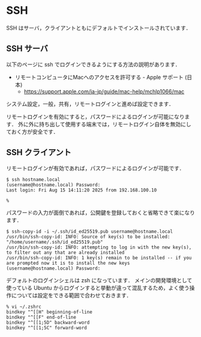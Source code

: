 # SSH

SSH はサーバ，クライアントともにデフォルトでインストールされています．

## SSH サーバ

以下のページに ssh でログインできるようにする方法の説明があります．

- リモートコンピュータにMacへのアクセスを許可する - Apple サポート (日本)
  - https://support.apple.com/ja-jp/guide/mac-help/mchlp1066/mac

システム設定，一般，共有，リモートログインと進めば設定できます．

リモートログインを有効にすると，パスワードによるログインが可能になります．
外に外に持ち出して使用する端末では，リモートログイン自体を無効にしておく方が安全です．

## SSH クライアント

リモートログインが有効であれば，パスワードによるログインが可能です．

```
$ ssh hostname.local
(username@hostname.local) Password:
Last login: Fri Aug 15 14:11:20 2025 from 192.168.100.10

%
```

パスワードの入力が面倒であれば，公開鍵を登録しておくと省略できて楽になります．

```
$ ssh-copy-id -i ~/.ssh/id_ed25519.pub username@hostname.local
/usr/bin/ssh-copy-id: INFO: Source of key(s) to be installed: "/home/username/.ssh/id_ed25519.pub"
/usr/bin/ssh-copy-id: INFO: attempting to log in with the new key(s), to filter out any that are already installed
/usr/bin/ssh-copy-id: INFO: 1 key(s) remain to be installed -- if you are prompted now it is to install the new keys
(username@hostname.local) Password:
```

デフォルトのログインシェルは zsh になっています．
メインの開発環境として使っている Ubuntu からログインすると挙動が違って混乱するため，よく使う操作については設定をできる範囲で合わせておきます．

```
% vi ~/.zshrc
bindkey "^[[H" beginning-of-line
bindkey "^[[F" end-of-line
bindkey "^[[1;5D" backward-word
bindkey "^[[1;5C" forward-word
```
